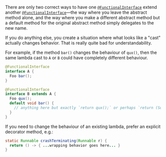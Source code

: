 There are only two correct ways to have one [`@FunctionalInterface`] extend
another [`@FunctionalInterface`]—the way where you leave the abstract method
alone, and the way where you make a different abstract method but a default
method for the original abstract method simply delegates to the new name.

If you do anything else, you create a situation where what looks like a "cast"
actually changes behavior. That is really quite bad for understandability.

For example, if the method `bar()` changes the behaviour of `qux()`, then the
same lambda cast to `A` or `B` could have completely different behaviour.

```java
@FunctionalInterface
interface A {
  Foo bar();
}

@FunctionalInterface
interface B extends A {
  Foo qux();
  default void bar() {
    // anything here but exactly `return qux();` or perhaps `return (SomeType) qux();`
  }
}
```

If you need to change the behaviour of an existing lambda, prefer an explicit
decorator method, e.g.:

```java
static Runnable crashTerminating(Runnable r) {
  return () -> { ...wrapping behavior goes here... }
}
```

[`@FunctionalInterface`]: https://docs.oracle.com/javase/8/docs/api/java/lang/FunctionalInterface.html
